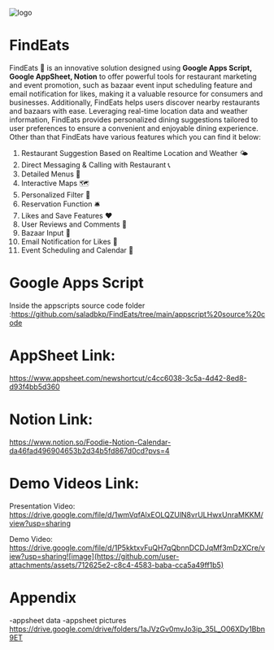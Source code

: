 ![logo](https://github.com/user-attachments/assets/8a34be6c-4bdb-489b-9189-2a94187a4ab4)
# FindEats
FindEats :fork_and_knife: is an innovative solution designed using **Google Apps Script, Google AppSheet, Notion** to offer powerful tools for restaurant marketing and event promotion, such as bazaar event input scheduling feature and email notification for likes, making it a valuable resource for consumers and businesses. Additionally, FindEats helps users discover nearby restaurants and bazaars with ease. Leveraging real-time location data and weather information, FindEats provides personalized dining suggestions tailored to user preferences to ensure a convenient and enjoyable dining experience. Other than that FindEats have various features which you can find it below:

1. Restaurant Suggestion Based on Realtime Location and Weather :sun_behind_small_cloud:
2. Direct Messaging & Calling with Restaurant :telephone_receiver:
3. Detailed Menus :ledger:
4. Interactive Maps :world_map:
5. Personalized Filter :100:
6. Reservation Function :bellhop_bell:
7. Likes and Save Features :heart:
8. User Reviews and Comments :speak_no_evil:
9. Bazaar Input :loudspeaker:
10. Email Notification for Likes :email:
11. Event Scheduling and Calendar :calendar:
    

# Google Apps Script 
Inside the appscripts source code folder :https://github.com/saladbkp/FindEats/tree/main/appscript%20source%20code
# AppSheet Link: 
https://www.appsheet.com/newshortcut/c4cc6038-3c5a-4d42-8ed8-d93f4bb5d360
# Notion Link: 
https://www.notion.so/Foodie-Notion-Calendar-da46fad496904653b2d34b5fd867d0cd?pvs=4 
# Demo Videos Link:
Presentation Video: https://drive.google.com/file/d/1wmVqfAlxEOLQZUlN8vrULHwxUnraMKKM/view?usp=sharing 

Demo Video: https://drive.google.com/file/d/1P5kktxvFuQH7qQbnnDCDJqMf3mDzXCre/view?usp=sharing![image](https://github.com/user-attachments/assets/712625e2-c8c4-4583-baba-cca5a49ff1b5)

# Appendix
-appsheet data
-appsheet pictures
https://drive.google.com/drive/folders/1aJVzGv0mvJo3ip_35L_O06XDy1Bbn9ET

